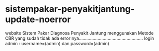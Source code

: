 # sistempakar-penyakitjantung-update-noerror
website Sistem Pakar Diagnosa Penyakit Jantung menggunakan Metode CBR yang sudah tidak ada error nya...................................................
login admin : username=(admin) dan password=(admin)
